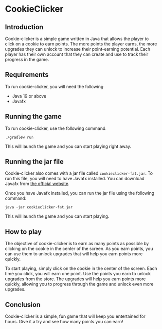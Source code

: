 # CookieClicker

## Introduction

Cookie-clicker is a simple game written in Java that allows the player to click on a cookie to earn points. The more points the player earns, the more upgrades they can unlock to increase their point-earning potential. Each player has their own account that they can create and use to track their progress in the game.

## Requirements

To run cookie-clicker, you will need the following:

* Java 19 or above
* Javafx

## Running the game

To run cookie-clicker, use the following command:

```./gradlew run```

This will launch the game and you can start playing right away.

## Running the jar file

Cookie-clicker also comes with a jar file called `cookieclicker-fat.jar`. To run this file, you will need to have Javafx installed. You can download Javafx from [the official website](https://openjfx.io/).

Once you have Javafx installed, you can run the jar file using the following command:

```java -jar cookieclicker-fat.jar```

This will launch the game and you can start playing.

## How to play

The objective of cookie-clicker is to earn as many points as possible by clicking on the cookie in the center of the screen. As you earn points, you can use them to unlock upgrades that will help you earn points more quickly.

To start playing, simply click on the cookie in the center of the screen. Each time you click, you will earn one point. Use the points you earn to unlock upgrades from the store. The upgrades will help you earn points more quickly, allowing you to progress through the game and unlock even more upgrades.

## Conclusion

Cookie-clicker is a simple, fun game that will keep you entertained for hours. Give it a try and see how many points you can earn!
